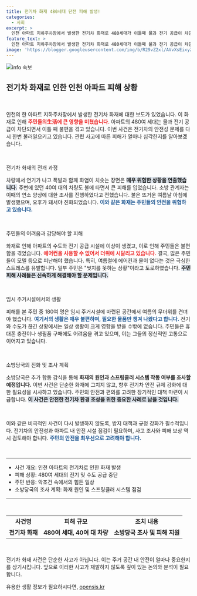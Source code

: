 ```yaml
---
title: 전기차 화재 480세대 단전 피해 발생!
categories:
  - 사회
excerpt: >
  인천 아파트 지하주차장에서 발생한 전기차 화재로 480세대가 이틀째 물과 전기 공급이 차단된 상태입니다. 주민들은 폭염 속에서 에어컨도 없이 힘든 나날을 보내고 있으며, 불편함을 겪고 있습니다. 추가 조사가 예정된 가운데, 그들의 고충이 심각해지고 있습니다.
feature_text: >
  인천 아파트 지하주차장에서 발생한 전기차 화재로 480세대가 이틀째 물과 전기 공급이 차단된 상태입니다. 주민들은 폭염 속에서 에어컨도 없이 힘든 나날을 보내고 있으며, 불편함을 겪고 있습니다. 추가 조사가 예정된 가운데, 그들의 고충이 심각해지고 있습니다.
image: 'https://blogger.googleusercontent.com/img/b/R29vZ2xl/AVvXsEixyZcFfHzMRdzZMjFBmAUKJYCLCGyLL1o632UiGVXcaFdKo_bkvkuCioo0uUKlGfBVcT3P84aROyZIXSBEx3Aw5nCQ3pTgDom1WDC4m8eifvWiAmWEEVb4x6G_l8C0QH225ldMjyaFvpxGEBGNO37VmDTDMHGhJPq73UglMfDca1-0aw/s1600/blogspot.png'
---
```


<p><img src="https://blogger.googleusercontent.com/img/b/R29vZ2xl/AVvXsEixyZcFfHzMRdzZMjFBmAUKJYCLCGyLL1o632UiGVXcaFdKo_bkvkuCioo0uUKlGfBVcT3P84aROyZIXSBEx3Aw5nCQ3pTgDom1WDC4m8eifvWiAmWEEVb4x6G_l8C0QH225ldMjyaFvpxGEBGNO37VmDTDMHGhJPq73UglMfDca1-0aw/s1600/blogspot.png" alt="info 속보" /></p>

<h2 data-ke-size="size26">전기차 화재로 인한 인천 아파트 피해 상황</h2>

<p data-ke-size="size16">&nbsp;</p>

<p>인천의 한 아파트 지하주차장에서 발생한 전기차 화재에 대한 보도가 있었습니다. 이 화재로 인해 <b><span style="color: #ee2323;">주민들의生活에 큰 영향을 미쳤습니다.</span></b> 아파트의 480여 세대는 물과 전기 공급이 차단되면서 이틀 째 불편을 겪고 있습니다. 이번 사건은 전기차의 안전성 문제를 다시 한번 불러일으키고 있습니다. 관련 사고에 따른 피해가 얼마나 심각한지를 알아보겠습니다.</p>

<p data-ke-size="size16">&nbsp;</p>

<p>전기차 화재의 전개 과정</p>

<p>차량에서 연기가 나고 폭발과 함께 화염이 치솟는 장면은 <b><span style="background-color: #21538527;">매우 위험한 상황을 연출했습니다.</span></b> 주변에 있던 40여 대의 차량도 불에 타면서 큰 피해를 입었습니다. 소방 관계자는 이때의 연소 양상에 대한 조사를 진행하였다고 전했습니다. 불은 뜨거운 여름날 아침에 발생했으며, 오후가 돼서야 진화되었습니다. <b><span style="color: #1a5490;">이와 같은 화재는 주민들의 안전을 위협하고 있습니다.</span></b></p>

<p data-ke-size="size16">&nbsp;</p>

<p>주민들의 어려움과 감당해야 할 피해</p>

<p>화재로 인해 아파트의 수도와 전기 공급 시설에 이상이 생겼고, 이로 인해 주민들은 불편함을 겪었습니다. <b><span style="color: #ee2323;">에어컨을 사용할 수 없어서 더위에 시달리고 있습니다.</span></b> 결국, 많은 주민들이 모텔 등으로 피난해야 했습니다. 특히, 여름철에 에어컨과 물이 없다는 것은 극심한 스트레스를 유발합니다. 일부 주민은 "씻지를 못하는 상황"이라고 토로하였습니다. <b><span style="background-color: #21538527;">주민 피해 사례들은 신속하게 해결해야 할 문제입니다.</span></b></p>

<p data-ke-size="size16">&nbsp;</p>

<p>임시 주거시설에서의 생활</p>

<p>피해를 본 주민 중 180여 명은 임시 주거시설에 마련된 공간에서 여름의 무더위를 견뎌야 했습니다. <b><span style="color: #1a5490;">여기서의 생활은 매우 불편하며, 필요한 물품만 챙겨 나왔다고 합니다.</span></b> 전기와 수도가 끊긴 상황에서는 일상 생활이 크게 영향을 받을 수밖에 없습니다. 주민들은 휴대폰 충전이나 생필품 구매에도 어려움을 겪고 있으며, 이는 그들의 정신적인 고통으로 이어지고 있습니다.</p>

<p data-ke-size="size16">&nbsp;</p>

<p>소방당국의 진화 및 조사 계획</p>

<p>소방당국은 추가 합동 감식을 통해 <b><span style="ee2323;">화재의 원인과 스프링클러 시스템 작동 여부를 조사할 예정입니다.</span></b> 이번 사건은 단순한 화재에 그치지 않고, 향후 전기차 안전 규제 강화에 대한 필요성을 시사하고 있습니다. 주민의 안전과 편의를 고려한 장기적인 대책 마련이 시급합니다. <b><span style="background-color: #21538527;">이 사건은 안전한 전기차 환경 조성을 위한 중요한 사례로 남을 것입니다.</span></b> </p>

<p data-ke-size="size16">&nbsp;</p>

<p>이와 같은 비극적인 사건이 다시 발생하지 않도록, 방지 대책과 규정 강화가 필수적입니다. 전기차의 안전성과 아파트 내 안전 시설 점검이 필요하며, 사고 조사와 피해 보상 역시 검토해야 합니다. <b><span style="color: #1a5490;">주민의 안전을 최우선으로 고려해야 합니다.</span></b></p>

<p data-ke-size="size16">&nbsp;</p> 

<hr>

<ul>
<li>사건 개요: 인천 아파트의 전기차로 인한 화재 발생</li>
<li>피해 상황: 480여 세대의 전기 및 수도 공급 중단</li>
<li>주민 반응: 악조건 속에서의 힘든 일상</li>
<li>소방당국의 조사 계획: 화재 원인 및 스프링클러 시스템 점검</li>
</ul>

<hr>

<p data-ke-size="size16">&nbsp;</p>

<table style="width: 100%; border-collapse: collapse;">
<tr>
<td style="text-align: center; height: 17px;"><b>사건명</b></td>
<td style="text-align: center; height: 17px;"><b>피해 규모</b></td>
<td style="text-align: center; height: 17px;"><b>조치 내용</b></td>
</tr>
<tr>
<td style="text-align: center; height: 17px;"><b>전기차 화재</b></td>
<td style="text-align: center; height: 17px;"><b>480여 세대, 40여 대 차량</b></td>
<td style="text-align: center; height: 17px;"><b>소방당국 조사 및 피해 지원</b></td>
</tr>
</table>

<p data-ke-size="size16">&nbsp;</p>

<p>전기차 화재 사건은 단순한 사고가 아닙니다. 이는 주거 공간 내 안전이 얼마나 중요한지를 상기시킵니다. 앞으로 이러한 사고가 재발하지 않도록 깊이 있는 논의와 분석이 필요합니다.</p>
유용한 생활 정보가 필요하시다면, <a href="https://opensis.kr" rel="dofollow">opensis.kr</a>


